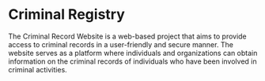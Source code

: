 # Criminal Registry
The Criminal Record Website is a web-based project that aims to provide access to criminal records in a user-friendly and secure manner. The website serves as a platform where individuals and organizations can obtain information on the criminal records of individuals who have been involved in criminal activities.

